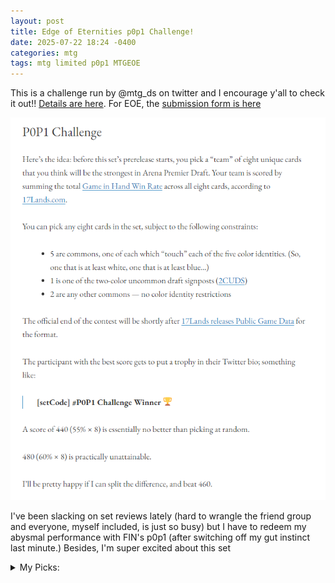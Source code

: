 ```yaml
---
layout: post
title: Edge of Eternities p0p1 Challenge!
date: 2025-07-22 18:24 -0400
categories: mtg
tags: mtg limited p0p1 MTGEOE
---
```

This is a challenge run by @mtg_ds on twitter and I encourage y'all to check it out!! [Details are here](https://mtgds.wordpress.com/2023/11/08/p0p1-challenge/). For EOE, the [submission form is here](https://docs.google.com/forms/d/e/1FAIpQLSdRFIgbHKtqGvdoTN6UmSaMAKTCC2pjQTVU1EijFLlcBK8HtA/viewform)

![p0p1 challenge description](/assets/images/p0p1-challenge.png)

I've been slacking on set reviews lately (hard to wrangle the friend group and everyone, myself included, is just so busy) but I have to redeem my abysmal performance with FIN's p0p1 (after switching off my gut instinct last minute.) Besides, I'm super excited about this set

<details>
<summary>My Picks:</summary>
<p>
<ul>
<li>W: <strong>Knight Luminary</strong></li>
</ul>
	<p>Two 1/1s and a 3/2 all in one card is great, and at split costs of 2 and 4 I'm pretty into it. There's incentives for going wide too, and multiple creatures also enables greater flexibility with Station, which is probably good.</p>
<ul>
<li>U: <strong>Cryogen Relic</strong></li>
</ul>
	<p>Cryogen Relic obviously looks great in the artifact-sacrifice archetype, but with a very reasonable self sacrifice ability I think I'm pretty happy to run this in most of my blue decks, especially slower ones. Second pick here would probably be Mental Modulation, which is built for two-spells but has plenty of flexibility too</p>
<ul>
<li>B: <strong>Virus Beetle</strong></li>
</ul>
	<p>Disruptive two drop that either chumps or gets sacrificed later for extra value. What's not to like?</p>
<ul>
<li>R: <strong>Drill Too Deep</strong></li>
</ul>
	<p>Artifact removal, or instant-speed make your Spacecraft into a creature. There are certainly situations where this might be awkward, but I think it's flexible enough and that there are enough artifacts you want to destroy that I'm into it</p>
<ul>
<li>G: <strong>Biosynthetic Burst</strong></li>
</ul>
	<p>I recall Gaea's Gift being quite solid in BRO. Biosynthetic Burst trades the hexproof for untapping the creature, which is both good and bad. Worse as a protection special against several pieces of exile removal, but lets you ambush opposing attacks very effectively.</p>
<ul>
<li>bonus common 1: <strong>Banishing Light</strong></li>
</ul>
	<p>It's Banishing Light, how bad could it be? You do probably have to be careful not to hit something with a solid ETB (and warp as a mechanic seems to make it so there are mor of those) but it's probably fine</p>
<ul>
<li>bonus common 2: <strong>Gravkill</strong></li>
</ul>
	<p>Going for removal again. Getting to exile the card is great, and 4 mana instant is a reasonable rate. Also getting to hit noncreature Spacecraft is a big boon, since some have strong static abilities that your opponent is incentivized to shield by not actually stationing it into a creature</p>
<ul>
<li>2CUDS: <strong>Syr Vondam, the Lucent</strong></li>
</ul>
	<p>A potent curve topper for any go-wide strategy, but also a very reasonable statline on its own at 5 mana 4/4 deathtouch lifelink. The fact that this even has an ETB trigger feels bonkers, and +1/+0 and deathtoch makes it never profitable for your opponent to block, while pushing a significant amount of damage if they don't.</p>
<ul>
<li>Tiebreaker: <strong>Syr Vondam, Sunstar Exemplar</strong></li>
</ul>
	<p>I guess Syr Vondam is the star of the set, because his rare also looks incredibly good. A grow threat with great keywords that even trades for a card if your opponent doesn't remove it before he hits 4 power (and that's only 2 triggers!) The question is just if you can enable him yourself well enough, and from what I'm seeing of WB it seems not too hard to kill off a few of your creatures—or, better yet, your opponent's</p>
</p>
</details>
